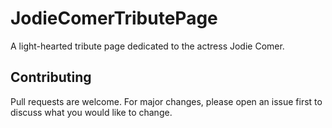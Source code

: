 # JodieComerTributePage
A light-hearted tribute page dedicated to the actress Jodie Comer. 

## Contributing
Pull requests are welcome. For major changes, please open an issue first to discuss what you would like to change.
